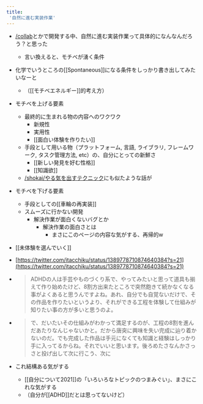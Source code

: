 ```yaml
---
title:
 '自然に進む実装作業'
---
```


- [/collab](https://scrapbox.io/collab)とかで開発する中、自然に進む実装作業って具体的になんなんだろう？と思った
    - 言い換えると、モチベが湧く条件
- 化学でいうところの[[Spontaneous]]になる条件をしっかり書き出してみたいなーと
    - （[[モチベエネルギー]]的考え方）

- モチベを上げる要素
    - 最終的に生まれる物の内容へのワクワク
        - 新規性
        - 実用性
        - [[面白い体験を作りたい]]
    - 手段として用いる物（プラットフォーム, 言語, ライブラリ, フレームワーク, タスク管理方法, etc）の、自分にとっての新鮮さ
        - [[新しい発見を好む性格]]
        - [[知識欲]]
    - [/shokai/やる気を出すテクニック](https://scrapbox.io/shokai/やる気を出すテクニック)にも似たような話が
- モチベを下げる要素
    - 手段としての[[車輪の再実装]]
    - スムーズに行かない開発
        - 解決作業が面白くないバグとか
            - 解決作業の面白さとは
                - まさにこのページの内容な気がする、再帰的w

- [[未体験を選んでいく]]

- [https://twitter.com/itacchiku/status/1389778710874640384?s=21](https://twitter.com/itacchiku/status/1389778710874640384?s=21)
- > ADHDの人は手芸やものづくり系で、やってみたいと思って道具も揃えて作り始めたけど、8割方出来たところで突然飽きて続かなくなる事がよくあると思うんですよね。あれ、自分でも自覚ないだけで、その作品を作りたいというより、それができる工程を体験して仕組みが知りたい事の方が多いと思うのよ。
- > で、だいたいその仕組みがわかって満足するのが、工程の8割を進んだあたりなんじゃないかと。だから唐突に興味を失い完成に辿り着かないのだ。でも完成した作品は手元になくても知識と経験はしっかり手に入ってるからね。それでいいと思います。後ろめたさなんかさっさと投げ出して次に行こう、次に
- これ結構ある気がする
    - [[自分について2021]]の「いろいろなトピックのつまみぐい」、まさにこれな気がする
    - （自分が[[ADHD]]だとは思ってないけど）